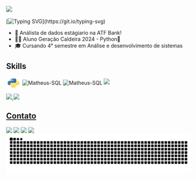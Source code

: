   <img src="https://capsule-render.vercel.app/api?type=waving&color=0B173B&height=270&section=header&fontAlignY=35&text=Matheus%20Neves&desc=Cientista%20de%20Dados!💻&fontColor=1E90FF#gh-dark-mode-only" />
</a>

[![Typing SVG](https://readme-typing-svg.demolab.com?font=Fira+Code&weight=600&size=25&pause=1000&color=1E90FF&random=false&width=435&height=40&lines=Ol%C3%A1%2C+eu+sou+Matheus+Neves!)](https://git.io/typing-svg)


- 🔎 Análista de dados estágiario na ATF Bank! 
- 🧑‍🎓 Aluno Geração Caldeira 2024 - Python🐍
- 🎓 Cursando 4° semestre em Análise e desenvolvimento de sistemas


## <b>Skills</b>


<img align="center" alt="Matheus-Python" height="30" width="40" src="https://raw.githubusercontent.com/devicons/devicon/master/icons/python/python-original.svg"> <img align="center" alt="Matheus-SQL" height="30" width="40" src="https://cdn.jsdelivr.net/gh/devicons/devicon@latest/icons/azuresqldatabase/azuresqldatabase-original.svg" /> <img align="center" alt="Matheus-SQL" height="30" width="40" src="https://cdn.jsdelivr.net/gh/devicons/devicon@latest/icons/pandas/pandas-original-wordmark.svg" />
<a href="SVG/Power-BI.svg"><img src="SVG/Power-BI.svg" height="25"/></a>          
          

<div>
  <a href="https://github.com/matheusnevesds">
  <img height="167em" src="https://github-readme-stats.vercel.app/api?username=matheusnevesds&show_icons=true&theme=algolia&include_all_commits=true&count_private=true" />
  <img height="167em" src="https://github-readme-stats.vercel.app/api/top-langs/?username=matheusnevesds&layout=compact&langs_count=16&theme=algolia" />
</div>

## Contato
  
<div>
    <a href="https://drive.google.com/file/d/1tB2g2cc1kJbvy-BUZiOCuv9WV5E0q4Oq/view?usp=sharing" target="_blank"><img height="28em" src="https://img.shields.io/badge/-Curriculo-%0101DFB5?style=for-the-badge&logo=curriculo&logoColor=white" target="_blank"></a>
  <a href="https://www.linkedin.com/in/matheus-neves-da-silva-30333023a/" target="_blank"><img src="https://img.shields.io/badge/-LinkedIn-%230077B5?style=for-the-badge&logo=linkedin&logoColor=white" target="_blank"></a> 
  <a href = "mailto:matheusndsdev@gmail.com"><img src="https://img.shields.io/badge/-Gmail-%23333?style=for-the-badge&logo=gmail&logoColor=white" target="_blank"></a>
  <a href="https://instagram.com/neves_83" target="_blank"><img src="https://img.shields.io/badge/-Instagram-%23E4405F?style=for-the-badge&logo=instagram&logoColor=white" target="_blank"></a>
</div>


<picture>
  <source media="(prefers-color-scheme: dark)" srcset="https://raw.githubusercontent.com/matheusnevesds/matheusnevesds/output/github-contribution-grid-snake-dark.svg">
  <source media="(prefers-color-scheme: light)" srcset="https://raw.githubusercontent.com/matheusnevesds/matheusnevesds/output/github-contribution-grid-snake.svg">
  <img alt="github contribution grid snake animation" src="https://raw.githubusercontent.com/matheusnevesds/matheusnevesds/output/github-contribution-grid-snake.svg">
</picture>



